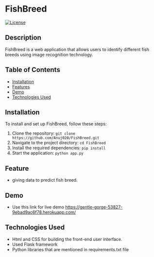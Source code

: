 # FishBreed

[![License](https://img.shields.io/badge/license-MIT-blue.svg)](LICENSE)

## Description

FishBreed is a web application that allows users to identify different fish breeds using image recognition technology.

## Table of Contents

- [Installation](#installation)
- [Features](#features)
- [Demo](#demo)
- [Technologies Used](#technologies-used)

## Installation

To install and set up FishBreed, follow these steps:

1. Clone the repository: `git clone https://github.com/Anuj020/FishBreed.git`
2. Navigate to the project directory: `cd FishBreed`
3. Install the required dependencies: `pip install`
4. Start the application: `python app.py`

## Feature

- giving data to predict fish breed.

## Demo

-  Use this  link for live demo
      https://gentle-gorge-53827-9ebad9ac6f78.herokuapp.com/

## Technologies Used

- Html and CSS for building the front-end user interface.
- Used Flask framework
- Python libraries that are mentioned in requirements.txt file

